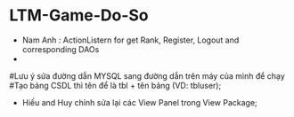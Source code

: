 # LTM-Game-Do-So

* Nam Anh : ActionListern for get Rank, Register, Logout and corresponding DAOs
* 
#Lưu ý sửa đường dẫn MYSQL sang đường dẫn trên máy của mình để chạy
#Tạo bảng CSDL thì tên để là tbl + tên bảng (VD: tbluser);

* Hiếu and Huy chỉnh sửa lại các View Panel trong View Package;

